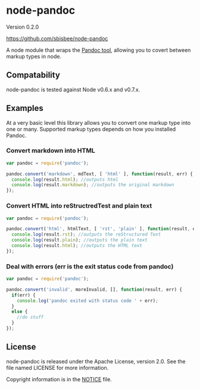 # node-pandoc

Version 0.2.0

https://github.com/sbisbee/node-pandoc

A node module that wraps the [Pandoc tool](http://johnmacfarlane.net/pandoc/),
allowing you to covert between markup types in node.

## Compatability

node-pandoc is tested against Node v0.6.x and v0.7.x.

## Examples

At a very basic level this library allows you to convert one markup type into
one or many. Supported markup types depends on how you installed Pandoc.

### Convert markdown into HTML

```js
var pandoc = require('pandoc');

pandoc.convert('markdown', mdText, [ 'html' ], function(result, err) {
  console.log(result.html); //outputs html
  console.log(result.markdown); //outputs the original markdown
});
```

### Convert HTML into reStructredTest and plain text

```js
var pandoc = require('pandoc');

pandoc.convert('html', htmlText, [ 'rst', 'plain' ], function(result, err) {
  console.log(result.rst); //outputs the reStructured Text
  console.log(result.plain); //outputs the plain text
  console.log(result.html); //outputs the HTML text
});
```

### Deal with errors (err is the exit status code from pandoc)

```js
var pandoc = require('pandoc');

pandoc.convert('invalid', moreInvalid, [], function(result, err) {
  if(err) {
    console.log('pandoc exited with status code ' + err);
  }
  else {
    //do stuff
  }
});
```

## License

node-pandoc is released under the Apache License, version 2.0. See the file
named LICENSE for more information.

Copyright information is in the [NOTICE](NOTICE) file.
